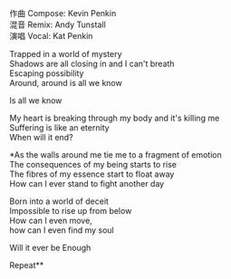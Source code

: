 作曲 Compose: Kevin Penkin  
混音 Remix: Andy Tunstall  
演唱 Vocal: Kat Penkin

Trapped in a world of mystery  
Shadows are all closing in and I can't breath  
Escaping possibility  
Around, around is all we know

Is all we know

My heart is breaking through my body and it's killing me  
Suffering is like an eternity  
When will it end?

\*As the walls around me tie me to a fragment of emotion  
The consequences of my being starts to rise  
The fibres of my essence start to float away  
How can I ever stand to fight another day

Born into a world of deceit  
Impossible to rise up from below  
How can I even move,  
how can I even find my soul  

Will it ever be Enough

Repeat\*\*